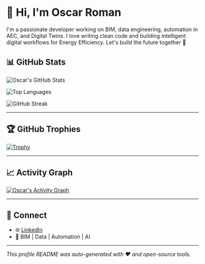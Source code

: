 # 👋 Hi, I'm Oscar Roman

I'm a passionate developer working on BIM, data engineering, automation in AEC, and Digital Twins. 
I love writing clean code and building intelligent digital workflows for Energy Efficiency. Let's build the future together 🚀


## 📊 GitHub Stats

![Oscar's GitHub Stats](https://github-readme-stats.vercel.app/api?username=oscar88roman&show_icons=true&theme=radical)

![Top Languages](https://github-readme-stats.vercel.app/api/top-langs/?username=oscar88roman&layout=compact&theme=radical)

![GitHub Streak](https://github-readme-streak-stats.herokuapp.com/?user=oscar88roman&theme=radical)

---

## 🏆 GitHub Trophies

[![Trophy](https://github-profile-trophy.vercel.app/?username=oscar88roman&theme=onedark)](https://github.com/ryo-ma/github-profile-trophy)

---

## 📈 Activity Graph

[![Oscar's Activity Graph](https://github-readme-activity-graph.cyclic.app/graph?username=oscar88roman&theme=react-dark)](https://github.com/oscar88roman)

---

## 🔗 Connect

- 🌐 [LinkedIn](https://www.linkedin.com/in/oscar88roman/)
- 💼 BIM | Data | Automation | AI

---

_This profile README was auto-generated with ❤️ and open-source tools._
